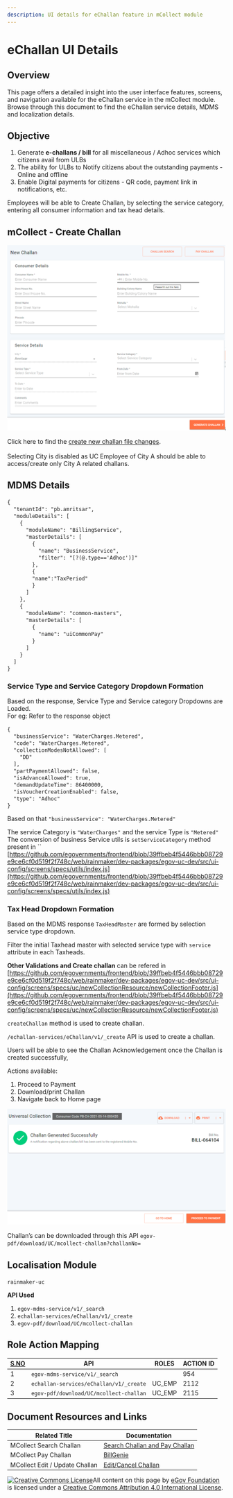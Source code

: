 ```yaml
---
description: UI details for eChallan feature in mCollect module
---
```


# eChallan UI Details

## Overview

This page offers a detailed insight into the user interface features, screens, and navigation available for the eChallan service in the mCollect module. Browse through this document to find the eChallan service details, MDMS and localization details.&#x20;

## Objective

1. Generate **e-challans / bill** for all miscellaneous / Adhoc services which citizens avail from ULBs
2. The ability for ULBs to Notify citizens about the outstanding payments - Online and offline
3. Enable Digital payments for citizens - QR code, payment link in notifications, etc.

Employees will be able to Create Challan, by selecting the service category, entering all consumer information and tax head details.

## **mCollect - Create Challan**

![](../../../../.gitbook/assets/image-20210514-092513.png)

Click here to find the [create new challan file changes](https://github.com/egovernments/frontend/blob/39ffbeb4f5446bbb08729e9ce6cf0d519f2f748c/web/rainmaker/dev-packages/egov-uc-dev/src/ui-config/screens/specs/uc/newCollection.js). \
\
Selecting City is disabled as UC Employee of City A should be able to access/create only City A related challans.

## **MDMS Details**

```
{
  "tenantId": "pb.amritsar",
  "moduleDetails": [
    {
      "moduleName": "BillingService",
      "masterDetails": [
        {
          "name": "BusinessService",
          "filter": "[?(@.type=='Adhoc')]"
        },
        {
        "name":"TaxPeriod"
        }
      ]
    },
    {
      "moduleName": "common-masters",
      "masterDetails": [
        {
          "name": "uiCommonPay"
        }
      ]
    }
  ]
}
```

### **Service Type and Service Category Dropdown Formation**

Based on the response, Service Type and Service category Dropdowns are Loaded.\
For eg: Refer to the response object

```
{
  "businessService": "WaterCharges.Metered",
  "code": "WaterCharges.Metered",
  "collectionModesNotAllowed": [
    "DD"
  ],
  "partPaymentAllowed": false,
  "isAdvanceAllowed": true,
  "demandUpdateTime": 86400000,
  "isVoucherCreationEnabled": false,
  "type": "Adhoc"
}
```

Based on that `"businessService": "WaterCharges.Metered"`&#x20;

The service Category is `"WaterCharges"` and the service Type is `"Metered"`\
The conversion of business Service utils is `setServiceCategory` method present in `` [https://github.com/egovernments/frontend/blob/39ffbeb4f5446bbb08729e9ce6cf0d519f2f748c/web/rainmaker/dev-packages/egov-uc-dev/src/ui-config/screens/specs/utils/index.js](https://github.com/egovernments/frontend/blob/39ffbeb4f5446bbb08729e9ce6cf0d519f2f748c/web/rainmaker/dev-packages/egov-uc-dev/src/ui-config/screens/specs/utils/index.js)

### **Tax Head Dropdown Formation**

Based on the MDMS response `TaxHeadMaster` are formed by selection service type dropdown.

Filter the initial Taxhead master with selected service type with `service` attribute in each Taxheads.

**Other Validations and Create challan** can be refered in [https://github.com/egovernments/frontend/blob/39ffbeb4f5446bbb08729e9ce6cf0d519f2f748c/web/rainmaker/dev-packages/egov-uc-dev/src/ui-config/screens/specs/uc/newCollectionResource/newCollectionFooter.js](https://github.com/egovernments/frontend/blob/39ffbeb4f5446bbb08729e9ce6cf0d519f2f748c/web/rainmaker/dev-packages/egov-uc-dev/src/ui-config/screens/specs/uc/newCollectionResource/newCollectionFooter.js)

`createChallan` method is used to create challan.

`/echallan-services/eChallan/v1/_create` API is used to create a challan.

Users will be able to see the Challan Acknowledgement once the Challan is created successfully,

Actions available:

1. &#x20;Proceed to Payment
2. Download/print Challan
3. Navigate back to Home page

![](../../../../.gitbook/assets/image-20210514-100011.png)

Challan’s can be downloaded through this API `egov-pdf/download/UC/mcollect-challan?challanNo=`&#x20;

## **Localisation Module**

`rainmaker-uc`

**API Used**&#x20;

1. `egov-mdms-service/v1/_search`
2. `echallan-services/eChallan/v1/_create`
3. `egov-pdf/download/UC/mcollect-challan`

## **Role Action Mapping**

| [**S.NO**](http://s.no) | **API**                                 | **ROLES** | **ACTION ID** |
| ----------------------- | --------------------------------------- | --------- | ------------- |
| 1                       | `egov-mdms-service/v1/_search`          |           | 954           |
| 2                       | `echallan-services/eChallan/v1/_create` | UC\_EMP   | 2112          |
| 3                       | `egov-pdf/download/UC/mcollect-challan` | UC\_EMP   | 2115          |

## **Document Resources and Links**&#x20;

| **Related Title**              | **Documentation**                                                                          |
| ------------------------------ | ------------------------------------------------------------------------------------------ |
| MCollect Search Challan        | [Search Challan and Pay Challan](search-and-pay-challan.md)                                |
| MCollect Pay Challan           | [BillGenie](https://digit-discuss.atlassian.net/wiki/spaces/EGR/pages/436502610/BillGenie) |
| MCollect Edit / Update Challan | [Edit/Cancel Challan](edit-cancel-challan.md)                                              |



&#x20;[![Creative Commons License](https://i.creativecommons.org/l/by/4.0/80x15.png)​](http://creativecommons.org/licenses/by/4.0/)All content on this page by [eGov Foundation](https://egov.org.in) is licensed under a [Creative Commons Attribution 4.0 International License](http://creativecommons.org/licenses/by/4.0/).
